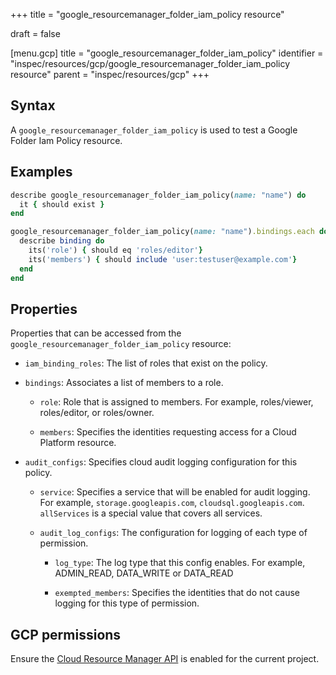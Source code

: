 +++
title = "google_resourcemanager_folder_iam_policy resource"

draft = false


[menu.gcp]
title = "google_resourcemanager_folder_iam_policy"
identifier = "inspec/resources/gcp/google_resourcemanager_folder_iam_policy resource"
parent = "inspec/resources/gcp"
+++

## Syntax

A `google_resourcemanager_folder_iam_policy` is used to test a Google Folder Iam Policy resource.

## Examples

```ruby
describe google_resourcemanager_folder_iam_policy(name: "name") do
  it { should exist }
end

google_resourcemanager_folder_iam_policy(name: "name").bindings.each do |binding|
  describe binding do
    its('role') { should eq 'roles/editor'}
    its('members') { should include 'user:testuser@example.com'}
  end
end
```

## Properties

Properties that can be accessed from the `google_resourcemanager_folder_iam_policy` resource:

  * `iam_binding_roles`: The list of roles that exist on the policy.

  * `bindings`: Associates a list of members to a role.

    * `role`: Role that is assigned to members. For example, roles/viewer, roles/editor, or roles/owner.

    * `members`: Specifies the identities requesting access for a Cloud Platform resource.

  * `audit_configs`: Specifies cloud audit logging configuration for this policy.

    * `service`: Specifies a service that will be enabled for audit logging. For example, `storage.googleapis.com`, `cloudsql.googleapis.com`. `allServices`  is a special value that covers all services.

    * `audit_log_configs`: The configuration for logging of each type of permission.

      * `log_type`: The log type that this config enables. For example, ADMIN_READ, DATA_WRITE or DATA_READ

      * `exempted_members`: Specifies the identities that do not cause logging for this type of permission.



## GCP permissions

Ensure the [Cloud Resource Manager API](https://console.cloud.google.com/apis/library/cloudresourcemanager.googleapis.com/) is enabled for the current project.
